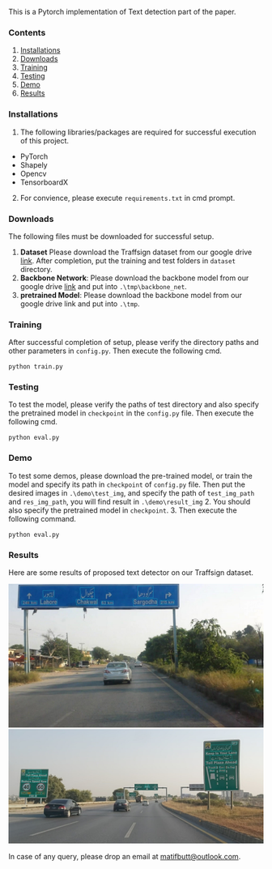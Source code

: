 This is a Pytorch implementation of Text detection part of the paper.

### Contents
1. [Installations](#installations)
2. [Downloads](#downloads)
3. [Training](#training)
4. [Testing](#testing)
5. [Demo](#demo)
6. [Results](#results)

### Installations
1. The following libraries/packages are required for successful execution of this project.
  - PyTorch
  - Shapely
  - Opencv
  - TensorboardX

2. For convience, please execute `requirements.txt` in cmd prompt.

### Downloads
The following files must be downloaded for successful setup.
1. **Dataset**
    Please download the Traffsign dataset from our google drive [link](https://drive.google.com/drive/folders/1Z4oMlx-_vOX9xzrYw4hLiEBYjequ32UK?usp=sharing).
    After completion, put the training and test folders in `dataset` directory.
2. **Backbone Network**:
	  Please download the backbone model from our google drive [link](https://drive.google.com/file/d/1dT_jpqdRusGJSk_GoR9TE1DAFj5Nblnj/view?usp=sharing) and put into `.\tmp\backbone_net`.
3. **pretrained Model**: 
	  Please download the backbone model from our google drive link and put into `.\tmp`.
	  
### Training
After successful completion of setup, please verify the directory paths and other parameters in `config.py`.
Then execute the following cmd.
```
python train.py
```

### Testing
To test the model, please verify the paths of test directory and also specify the pretrained model in `checkpoint` in the `config.py` file.
Then execute the following cmd.
```
python eval.py
```


### Demo
To test some demos, please download the pre-trained model, or train the model and specify its path in `checkpoint` of `config.py` file.
Then put the desired images in `.\demo\test_img`, and specify the path of `test_img_path` and `res_img_path`, you will find result in `.\demo\result_img`
2. You should also specify the pretrained model in `checkpoint`.
3. Then execute the following command.
```
python eval.py
```


### Results
Here are some results of proposed text detector on our Traffsign dataset.

![image_1](https://github.com/aatiibutt/TraffSign-Multilingual-Traffic-Signboard-Text-Detection-and-Recognition-for-Urdu-and-English/blob/patch-1/Text-Detection/Results/20200907_101850%200041.jpg)
![image_2](https://github.com/aatiibutt/TraffSign-Multilingual-Traffic-Signboard-Text-Detection-and-Recognition-for-Urdu-and-English/blob/patch-1/Text-Detection/Results/20201108_152309%204776.jpg)

In case of any query, please drop an email at matifbutt@outlook.com.
